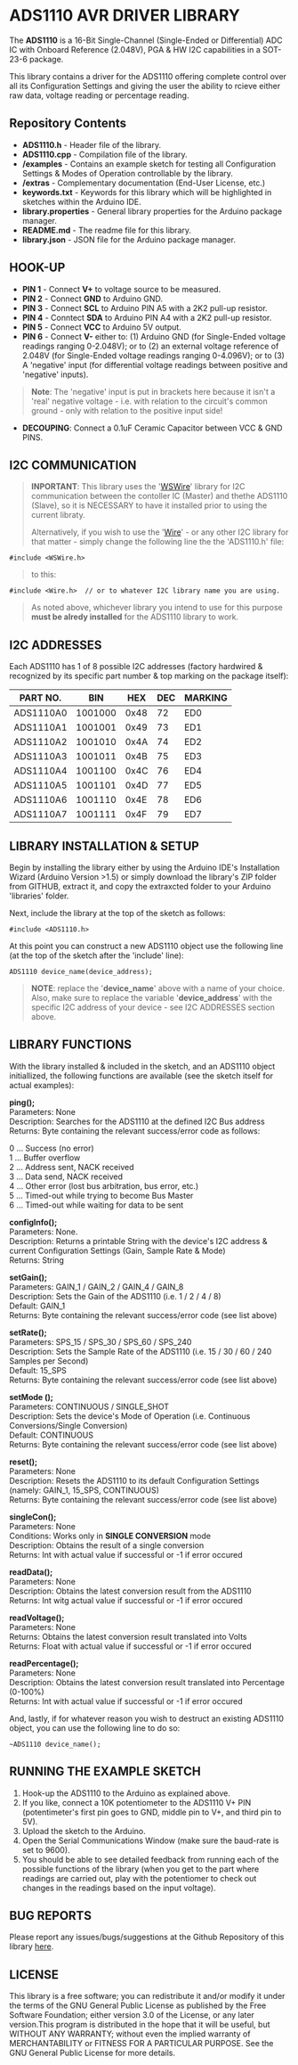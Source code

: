 
# ADS1110 AVR DRIVER LIBRARY

The __ADS1110__ is a 16-Bit Single-Channel (Single-Ended or Differential) ADC IC with Onboard Reference (2.048V), PGA & HW I2C capabilities
in a SOT-23-6 package.

This library contains a driver for the ADS1110 offering complete control over all its Configuration Settings and giving the user the 
ability to rcieve either raw data, voltage reading or percentage reading.


## Repository Contents

* **ADS1110.h** - Header file of the library.
* **ADS1110.cpp** - Compilation file of the library.
* **/examples** - Contains an example sketch for testing all Configuration Settings & Modes of Operation controllable by the library.
* **/extras** - Complementary documentation (End-User License, etc.)
* **keywords.txt** - Keywords for this library which will be highlighted in sketches within the Arduino IDE. 
* **library.properties** - General library properties for the Arduino package manager.
* **README.md** - The readme file for this library.
* **library.json** - JSON file for the Arduino package manager.


## HOOK-UP

* __PIN 1__ - Connect __V+__ to voltage source to be measured.
* __PIN 2__ - Connect __GND__ to Arduino GND.
* __PIN 3__ - Connect __SCL__ to Arduino PIN A5 with a 2K2 pull-up resistor.
* __PIN 4__ - Conntect __SDA__ to Arduino PIN A4 with a 2K2 pull-up resistor.
* __PIN 5__ - Connect __VCC__ to Arduino 5V output.
* __PIN 6__ - Connect __V-__ either to: (1) Arduino GND (for Single-Ended voltage readings ranging 0-2.048V); or to (2) an external voltage reference of 2.048V (for Single-Ended voltage readings ranging 0-4.096V); or to (3) A 'negative' input (for differential voltage readings between positive and 'negative' inputs).

>__Note__: The 'negative' input is put in brackets here because it isn't a 'real' negative voltage - 
i.e. with relation to the circuit's common ground - only with relation to the positive input side!

* __DECOUPING__: Connect a 0.1uF Ceramic Capacitor between VCC & GND PINS.


## I2C COMMUNICATION

>__INPORTANT__: This library uses the '[WSWire](https://github.com/steamfire/WSWireLib/tree/master/Library/WSWire)' library for I2C communication 
between the contoller IC (Master) and thethe ADS1110 (Slave), so it is NECESSARY to have it installed prior to using the current libraty. 
>
>Alternatively, if you wish to use the '[Wire](https://github.com/arduino/Arduino/tree/master/hardware/arduino/avr/libraries/Wire)' - or any other I2C library for that matter - simply change the following line the the 'ADS1110.h' file:
```
#include <WSWire.h>
```
> to this:
```
#include <Wire.h>  // or to whatever I2C library name you are using.
```

> As noted above, whichever library you intend to use for this purpose __must be alredy installed__ for the ADS1110 library to work.


## I2C ADDRESSES

Each ADS1110 has 1 of 8 possible I2C addresses (factory hardwired & recognized by its specific part number & top marking 
on the package itself):

| PART NO.  | BIN     | HEX  | DEC | MARKING |
|-----------|---------|------|-----|---------|
| ADS1110A0 | 1001000 | 0x48 | 72  | ED0     |
| ADS1110A1 | 1001001 | 0x49 | 73  | ED1     |
| ADS1110A2 | 1001010 | 0x4A | 74  | ED2     |
| ADS1110A3 | 1001011 | 0x4B | 75  | ED3     |
| ADS1110A4 | 1001100 | 0x4C | 76  | ED4     |
| ADS1110A5 | 1001101 | 0x4D | 77  | ED5     |
| ADS1110A6 | 1001110 | 0x4E | 78  | ED6     |
| ADS1110A7 | 1001111 | 0x4F | 79  | ED7     |


## LIBRARY INSTALLATION & SETUP

Begin by installing the library either by using the Arduino IDE's Installation Wizard (Arduino Version >1.5) or simply download the library's ZIP folder from GITHUB, extract it, and copy the extraxcted folder to your Arduino 'libraries' folder.

Next, include the library at the top of the sketch as follows:

```
#include <ADS1110.h>
```

At this point you can construct a new ADS1110 object use the following line (at the top of the sketch after the 'include' line):

```
ADS1110 device_name(device_address);
```

>__NOTE__: replace the '__device_name__' above with a name of your choice. Also, make sure to replace the variable '__device_address__' with 
the specific I2C address of your device - see I2C ADDRESSES section above.


## LIBRARY FUNCTIONS

With the library installed & included in the sketch, and an ADS1110 object initiallized, the following functions are available 
(see the sketch itself for actual examples):

__ping();__                                  
Parameters: None  
Description: Searches for the ADS1110 at the defined I2C Bus address  
Returns: Byte containing the relevant success/error code as follows:  

0 ... Success (no error)  
1 ... Buffer overflow  
2 ... Address sent, NACK received  
3 ... Data send, NACK received  
4 ... Other error (lost bus arbitration, bus error, etc.)  
5 ... Timed-out while trying to become Bus Master  
6 ... Timed-out while waiting for data to be sent

__configInfo();__  
Parameters: None.  
Description: Returns a printable String with the device's I2C address & current Configuration Settings (Gain, Sample Rate & Mode)  
Returns: String

__setGain();__  
Parameters: GAIN_1 / GAIN_2 / GAIN_4 / GAIN_8  
Description: Sets the Gain of the ADS1110 (i.e. 1 / 2 / 4 / 8)  
Default: GAIN_1  
Returns: Byte containing the relevant success/error code (see list above)

__setRate();__  
Parameters: SPS_15 / SPS_30 / SPS_60 / SPS_240  
Description: Sets the Sample Rate of the ADS1110 (i.e. 15 / 30 / 60 / 240 Samples per Second)  
Default: 15_SPS  
Returns: Byte containing the relevant success/error code (see list above)

__setMode ();__  
Parameters: CONTINUOUS / SINGLE_SHOT  
Description: Sets the device's Mode of Operation (i.e. Continuous Conversions/Single Conversion)  
Default: CONTINUOUS  
Returns: Byte containing the relevant success/error code (see list above)

__reset();__  
Parameters: None  
Description: Resets the ADS1110 to its default Configuration Settings (namely: GAIN_1, 15_SPS, CONTINUOUS)  
Returns: Byte containing the relevant success/error code (see list above)

__singleCon();__  
Parameters: None  
Conditions: Works only in __SINGLE CONVERSION__ mode  
Description: Obtains the result of a single conversion  
Returns: Int with actual value if successful or -1 if error occured  

__readData();__  
Parameters: None  
Description: Obtains the latest conversion result from the ADS1110  
Returns: Int witg actual value if successful or -1 if error occured   

__readVoltage();__  
Parameters: None  
Returns: Obtains the latest conversion result translated into Volts  
Returns: Float with actual value if successful or -1 if error occured    

__readPercentage();__  
Parameters: None  
Description: Obtains the latest conversion result translated into Percentage (0-100%)  
Returns: Int with actual value if successful or -1 if error occured 


And, lastly, if for whatever reason you wish to destruct an existing ADS1110 object, you can use the following line to do so:

```
~ADS1110 device_name();
```


## RUNNING THE EXAMPLE SKETCH

1) Hook-up the ADS1110 to the Arduino as explained above.
2) If you like, connect a 10K potentiometer to the ADS1110 V+ PIN (potentimeter's first pin goes to GND, 
middle pin to V+, and third pin to 5V).
3) Upload the sketch to the Arduino.
4) Open the Serial Communications Window (make sure the baud-rate is set to 9600).
5) You should be able to see detailed feedback from running each of the possible functions of the library 
(when you get to the part where readings are carried out, play with the potentiomer to check out changes 
in the readings based on the input voltage).


## BUG REPORTS

Please report any issues/bugs/suggestions at the Github Repository of this library [here](https://github.com/nadavmatalon/ADS1110/issues).


## LICENSE

This library is a free software; you can redistribute it and/or modify it under the terms of the 
GNU General Public License as published by the Free Software Foundation; either version 3.0 of 
the License, or any later version.This program is distributed in the hope that it will be useful, 
but WITHOUT ANY WARRANTY; without even the implied warranty of MERCHANTABILITY or FITNESS FOR A 
PARTICULAR PURPOSE. See the GNU General Public License for more details.


